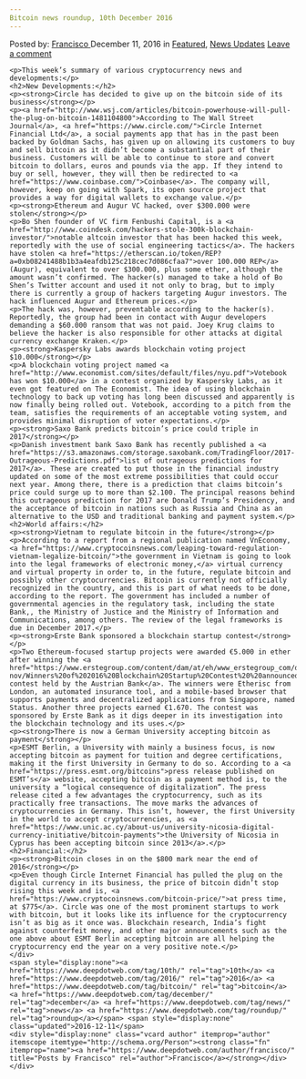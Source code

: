 ```yaml
---
Bitcoin news roundup, 10th December 2016
---
```

<article class="post-listing post-16951 post type-post status-publish format-standard has-post-thumbnail hentry  tag-10th tag-3336 tag-bitcoin tag-december tag-news tag-roundup">
    <div class="post-inner">
        <span>Posted by: <a href="https://www.deepdotweb.com/author/francisco/" title="">Francisco </a></span>
    <span>December 11, 2016</span>
    <span>in <a href="https://www.deepdotweb.com/category/deepdot-news/" rel="category tag">Featured</a>, <a href="https://www.deepdotweb.com/category/news-updates/" rel="category tag">News Updates</a></span>
    <span><a href="https://www.deepdotweb.com/2016/12/11/bitcoin-news-roundup-10th-december-2016/#respond">Leave a comment</a></span>
    </p>
    <div class="clear"></div>
    
    <p>This week’s summary of various cryptocurrency news and developments:</p>
    <h2>New Developments:</h2>
    <p><strong>Circle has decided to give up on the bitcoin side of its business</strong></p>
    <p><a href="http://www.wsj.com/articles/bitcoin-powerhouse-will-pull-the-plug-on-bitcoin-1481104800">According to The Wall Street Journal</a>, <a href="https://www.circle.com/">Circle Internet Financial Ltd</a>, a social payments app that has in the past been backed by Goldman Sachs, has given up on allowing its customers to buy and sell bitcoin as it didn’t become a substantial part of their business. Customers will be able to continue to store and convert bitcoin to dollars, euros and pounds via the app. If they intend to buy or sell, however, they will then be redirected to <a href="https://www.coinbase.com/">Coinbase</a>. The company will, however, keep on going with Spark, its open source project that provides a way for digital wallets to exchange value.</p>
    <p><strong>Ethereum and Augur VC hacked, over $300.000 were stolen</strong></p>
    <p>Bo Shen founder of VC firm Fenbushi Capital, is a <a href="http://www.coindesk.com/hackers-stole-300k-blockchain-investor/">notable altcoin investor that has been hacked this week, reportedly with the use of social engineering tactics</a>. The hackers have stolen <a href="https://etherscan.io/token/REP?a=0xb08241488b1b3a4eafdb125c218cec7d086cfaa7">over 100.000 REP</a> (Augur), equivalent to over $300.000, plus some ether, although the amount wasn’t confirmed. The hacker(s) managed to take a hold of Bo Shen’s Twitter account and used it not only to brag, but to imply there is currently a group of hackers targeting Augur investors. The hack influenced Augur and Ethereum prices.</p>
    <p>The hack was, however, preventable according to the hacker(s). Reportedly, the group had been in contact with Augur developers demanding a $60.000 ransom that was not paid. Joey Krug claims to believe the hacker is also responsible for other attacks at digital currency exchange Kraken.</p>
    <p><strong>Kaspersky Labs awards blockchain voting project $10.000</strong></p>
    <p>A blockchain voting project named <a href="http://www.economist.com/sites/default/files/nyu.pdf">Votebook has won $10.000</a> in a contest organized by Kaspersky Labs, as it even got featured on The Economist. The idea of using blockchain technology to back up voting has long been discussed and apparently is now finally being rolled out. Votebook, according to a pitch from the team, satisfies the requirements of an acceptable voting system, and provides minimal disruption of voter expectations.</p>
    <p><strong>Saxo Bank predicts bitcoin’s price could triple in 2017</strong></p>
    <p>Danish investment bank Saxo Bank has recently published a <a href="https://s3.amazonaws.com/storage.saxobank.com/TradingFloor/2017-Outrageous-Predictions.pdf">list of outrageous predictions for 2017</a>. These are created to put those in the financial industry updated on some of the most extreme possibilities that could occur next year. Among there, there is a prediction that claims bitcoin’s price could surge up to more than $2.100. The principal reasons behind this outrageous prediction for 2017 are Donald Trump’s Presidency, and the acceptance of bitcoin in nations such as Russia and China as an alternative to the USD and traditional banking and payment system.</p>
    <h2>World affairs:</h2>
    <p><strong>Vietnam to regulate bitcoin in the future</strong></p>
    <p>According to a report from a regional publication named VnEconomy, <a href="https://www.cryptocoinsnews.com/leaping-toward-regulation-vietnam-legalize-bitcoin/">the government in Vietnam is going to look into the legal frameworks of electronic money,</a> virtual currency and virtual property in order to, in the future, regulate bitcoin and possibly other cryptocurrencies. Bitcoin is currently not officially recognized in the country, and this is part of what needs to be done, according to the report. The government has included a number of governmental agencies in the regulatory task, including the state Bank,, the Ministry of Justice and the Ministry of Information and Communications, among others. The review of the legal frameworks is due in December 2017.</p>
    <p><strong>Erste Bank sponsored a blockchain startup contest</strong></p>
    <p>Two Ethereum-focused startup projects were awarded €5.000 in ether after winning the <a href="https://www.erstegroup.com/content/dam/at/eh/www_erstegroup_com/de/Presse/Pressemeldungen/2016/11-nov/Winners%20of%202016%20Blockchain%20Startup%20Contest%20%20announced_30%20Nov%202016.pdf">startup contest held by the Austrian Bank</a>. The winners were Etherisc from London, an automated insurance tool, and a mobile-based browser that supports payments and decentralized applications from Singapore, named Status. Another three projects earned €1.670. The contest was sponsored by Erste Bank as it digs deeper in its investigation into the blockchain technology and its uses.</p>
    <p><strong>There is now a German University accepting bitcoin as payment</strong></p>
    <p>ESMT Berlin, a University with mainly a business focus, is now accepting bitcoin as payment for tuition and degree certifications, making it the first University in Germany to do so. According to a <a href="https://press.esmt.org/bitcoins">press release published on ESMT’s</a> website, accepting bitcoin as a payment method is, to the university a “logical consequence of digitalization”. The press release cited a few advantages the cryptocurrency, such as its practically free transactions. The move marks the advances of cryptocurrencies in Germany. This isn’t, however, the first University in the world to accept cryptocurrencies, as <a href="https://www.unic.ac.cy/about-us/university-nicosia-digital-currency-initiative/bitcoin-payments">the University of Nicosia in Cyprus has been accepting bitcoin since 2013</a>.</p>
    <h2>Financial:</h2>
    <p><strong>Bitcoin closes in on the $800 mark near the end of 2016</strong></p>
    <p>Even though Circle Internet Financial has pulled the plug on the digital currency in its business, the price of bitcoin didn’t stop rising this week and is, <a href="https://www.cryptocoinsnews.com/bitcoin-price/">at press time, at $775</a>. Circle was one of the most prominent startups to work with bitcoin, but it looks like its influence for the cryptocurrency isn’t as big as it once was. Blockchain research, India’s fight against counterfeit money, and other major announcements such as the one above about ESMT Berlin accepting bitcoin are all helping the cryptocurrency end the year on a very positive note.</p>
    </div>
    <span style="display:none"><a href="https://www.deepdotweb.com/tag/10th/" rel="tag">10th</a> <a href="https://www.deepdotweb.com/tag/2016/" rel="tag">2016</a> <a href="https://www.deepdotweb.com/tag/bitcoin/" rel="tag">bitcoin</a> <a href="https://www.deepdotweb.com/tag/december/" rel="tag">december</a> <a href="https://www.deepdotweb.com/tag/news/" rel="tag">news</a> <a href="https://www.deepdotweb.com/tag/roundup/" rel="tag">roundup</a></span> <span style="display:none" class="updated">2016-12-11</span>
    <div style="display:none" class="vcard author" itemprop="author" itemscope itemtype="http://schema.org/Person"><strong class="fn" itemprop="name"><a href="https://www.deepdotweb.com/author/francisco/" title="Posts by Francisco" rel="author">Francisco</a></strong></div>
    </div>
</article>

